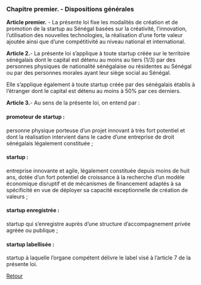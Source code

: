 ### Chapitre premier. - Dispositions générales

**Article premier.** - La présente loi fixe les modalités de création et de promotion de la startup au Sénégal basées sur la créativité, l’innovation, l’utilisation des nouvelles technologies, la réalisation d’une forte valeur ajoutée ainsi que d’une compétitivité au niveau national et international. 

**Article 2.**- La présente loi s’applique à toute startup créée sur le territoire sénégalais dont le capital est détenu au moins au tiers (1/3) par des personnes physiques de nationalité sénégalaise ou résidentes au Sénégal ou par des personnes morales ayant leur siège social au Sénégal.

Elle s’applique également à toute startup créée par des sénégalais établis à l’étranger dont le capital est détenu au moins à 50% par ces derniers.

**Article 3.**- Au sens de la présente loi, on entend par :

#### promoteur de startup :
personne physique porteuse d’un projet innovant à très fort potentiel et dont la réalisation intervient dans le cadre d’une entreprise de droit sénégalais légalement constituée ;

#### startup :
entreprise innovante et agile, légalement constituée depuis moins de huit ans, dotée d’un fort potentiel de croissance à la recherche d’un modèle économique disruptif et de mécanismes de financement adaptés à sa spécificité en vue de déployer sa capacité exceptionnelle de création de valeurs ;

#### startup enregistrée :
startup qui s’enregistre auprès d’une structure d’accompagnement privée agréée ou publique ;

#### startup labellisée :
startup à laquelle l’organe compétent délivre le label visé à l’article 7 de la présente loi.

[Retour](/Loi-Startup-au-Senegal/)
